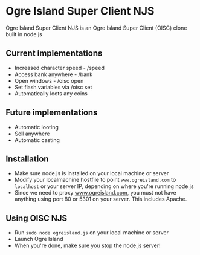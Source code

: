# Ogre Island Super Client NJS

Ogre Island Super Client NJS is an Ogre Island Super Client (OISC) clone built in node.js

## Current implementations

* Increased character speed - /speed <val>
* Access bank anywhere - /bank
* Open windows - /oisc open <window>
* Set flash variables via /oisc set <var> <value>
* Automatically loots any coins

## Future implementations

* Automatic looting
* Sell anywhere
* Automatic casting

## Installation

* Make sure node.js is installed on your local machine or server
* Modify your localmachine hostfile to point `www.ogreisland.com` to `localhost` or your server IP, depending on where you're running node.js
* Since we need to proxy www.ogreisland.com, you must not have anything using port 80 or 5301 on your server. This includes Apache.

## Using OISC NJS

* Run `sudo node ogreisland.js` on your local machine or server
* Launch Ogre Island
* When you're done, make sure you stop the node.js server!